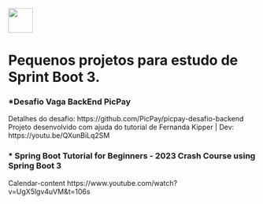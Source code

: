 <img width="50" height="50" loading="lazy" src="https://cdn.jsdelivr.net/gh/devicons/devicon/icons/spring/spring-original.svg" />  

<h1>Pequenos projetos para estudo de Sprint Boot 3.  </h1>


<h3>*Desafio Vaga BackEnd PicPay</h3> Detalhes do desafio: https://github.com/PicPay/picpay-desafio-backend </br> Projeto desenvolvido com ajuda do tutorial de Fernanda Kipper | Dev: https://youtu.be/QXunBiLq2SM

<h3>* Spring Boot Tutorial for Beginners - 2023 Crash Course using Spring Boot 3</h3>
Calendar-content https://www.youtube.com/watch?v=UgX5lgv4uVM&t=106s 

 


